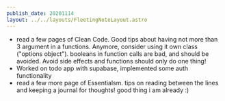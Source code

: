 ```yaml
---
publish_date: 20201114
layout: ../../layouts/FleetingNoteLayout.astro
---
```

- read a few pages of Clean Code. Good tips about having not more than 3 argument in a functions. Anymore, consider using it own class ("options object"). booleans in function calls are bad, and should be avoided. Avoid side effects and functions should only do one thing! 
- Worked on todo app with supabase, implemented some auth functionality
- read a few more page of Essentialsm. tips on reading between the lines and keeping a journal for thoughts! good thing i am already :)
